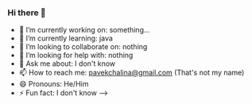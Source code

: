 ### Hi there 👋

- 🔭 I’m currently working on: something...
- 🌱 I’m currently learning: java
- 👯 I’m looking to collaborate on: nothing
- 🤔 I’m looking for help with: nothing
- 💬 Ask me about: I don't know
- 📫 How to reach me: pavekchalina@gmail.com (That's not my name)
- 😄 Pronouns: He/Him
- ⚡ Fun fact: I don't know
-->

